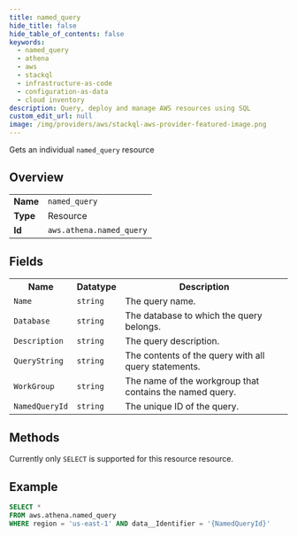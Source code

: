 ```yaml
---
title: named_query
hide_title: false
hide_table_of_contents: false
keywords:
  - named_query
  - athena
  - aws
  - stackql
  - infrastructure-as-code
  - configuration-as-data
  - cloud inventory
description: Query, deploy and manage AWS resources using SQL
custom_edit_url: null
image: /img/providers/aws/stackql-aws-provider-featured-image.png
---
```

Gets an individual <code>named_query</code> resource

## Overview
<table><tbody>
<tr><td><b>Name</b></td><td><code>named_query</code></td></tr>
<tr><td><b>Type</b></td><td>Resource</td></tr>
<tr><td><b>Id</b></td><td><code>aws.athena.named_query</code></td></tr>
</tbody></table>

## Fields
<table><tbody>
<tr><th>Name</th><th>Datatype</th><th>Description</th></tr>
<tr><td><code>Name</code></td><td><code>string</code></td><td>The query name.</td></tr><tr><td><code>Database</code></td><td><code>string</code></td><td>The database to which the query belongs.</td></tr><tr><td><code>Description</code></td><td><code>string</code></td><td>The query description.</td></tr><tr><td><code>QueryString</code></td><td><code>string</code></td><td>The contents of the query with all query statements.</td></tr><tr><td><code>WorkGroup</code></td><td><code>string</code></td><td>The name of the workgroup that contains the named query.</td></tr><tr><td><code>NamedQueryId</code></td><td><code>string</code></td><td>The unique ID of the query.</td></tr>
</tbody></table>

## Methods
Currently only <code>SELECT</code> is supported for this resource resource.

## Example
```sql
SELECT * 
FROM aws.athena.named_query
WHERE region = 'us-east-1' AND data__Identifier = '{NamedQueryId}'
```
